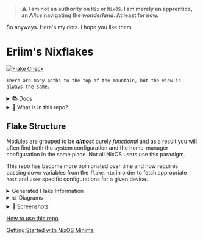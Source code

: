 > :warning: **I am not an authority on `Nix` or `NixOS`. I am merely an apprentice, an *Alice* navigating the *wonderland*. At least for now.**

So anyways. Here's my dots. I hope you like them.


# Eriim's Nixflakes

[![Flake Check](https://github.com/erictossell/nixflakes/actions/workflows/flake_check.yml/badge.svg)](https://github.com/erictossell/nixflakes/actions/workflows/flake_check.yml)

```
There are many paths to the top of the mountain, but the view is always the same.
```

<details>
<summary> 📚 Docs </summary>

[Why Nix and NixOS](docs/why-nix.md)

[Getting Started with NixOS Minimal](docs/minimal-install.md)

[How to use this repo](docs/usage.md)

[NixOS as a Hypervisor](docs/hypervisor.md)

[Keybindings Implemented by this Configuration](docs/keybinds.md) 

If you have questions you are welcome to send them in the form of an [issue](https://github.com/erictossell/nixflakes/issues/new) or reach me at any of my other points of contact available on my [GitHub Profile](https://github.com/erictossell) - I make no guarantees but I'm happy to do my best.

</details>

<details>
<summary>📁 What is in this repo?</summary>

1. A [modular](https://github.com/erictossell/nixflakes/blob/main/docs/screens/FlakeStructure9.png) (opinionated) Configuration Structure

2. Flake templates - Quickly grab this configuration and make it your own with:

```nix
nix flake new -t github:erictossell/nixflakes ./<your-repo-name-here>
```

3. An interactive build script for adding new [`hosts`](https://github.com/erictossell/nixflakes/tree/main/hosts)/[`users`](https://github.com/erictossell/nixflakes/tree/main/users) at [`sh/build.sh`](https://github.com/erictossell/nixflakes/blob/main/sh/build.sh)

4. [`eriixvim`](https://github.com/erictossell/eriixvim) - a fully reproducible neovim configuration built with [`nixvim`](https://github.com/nix-community/nixvim).

Try it out with:

```nix
nix run github:erictossell/eriixvim
```

5. A simple example of a custom built `rust` package: [`russh`](https://github.com/erictossell/russh). 

The highlight being how simple it is to package any application with `flakes` and import them into a `configuration` and ***not*** my `rust` code.

6. Semi up-to-date diagrams of the [structure](https://github.com/erictossell/nixflakes/blob/main/docs/screens/FlakeStructure9.png) of this flake and the [configurations](https://github.com/erictossell/nixflakes/blob/main/docs/screens/FlakeProfiles9.png) managed by [me](https://github.com/erictossell).

7. `nix flake show github:erictossell/nixflakes` 

```nix
github:erictossell/nixflakes/bbca96ce85416b025d652d752c87d3816b2bf8ad
├───devShells
│   └───x86_64-linux
│       └───default: development environment 'nix-shell'
├───formatter
│   └───x86_64-linux: package 'nixpkgs-fmt-1.3.0'
├───nixosConfigurations
│   ├───ambiens: NixOS configuration
│   ├───live-image: NixOS configuration
│   ├───principium: NixOS configuration
│   ├───sisyphus: NixOS configuration
│   ├───virtualis: NixOS configuration
│   └───winix: NixOS configuration
└───templates
    └───default: template: The default template for Eriim's nixflakes.
```

8. [Nix CI/CD with Github Actions](https://github.com/erictossell/nixflakes/blob/main/.github/workflows/flake_check.yml) - Built with: [Cachix - Install Nix](https://github.com/cachix/install-nix-action), [Determiniate Systems - Flake Check](https://github.com/DeterminateSystems/flake-checker-action), [stefanzweifel - Commit Action](https://github.com/stefanzweifel/git-auto-commit-action), [statix](https://github.com/nerdypepper/statix), [nixpkgs-fmt](https://github.com/nix-community/nixpkgs-fmt)

</details>

## Flake Structure
Modules are grouped to be ***almost*** purely *functional* and as a result you will often find both the system configuration and the home-manager configuration in the same place. Not all NixOS users use this paradigm.

This repo has become more opinionated over time and now requires passing down variables from the `flake.nix` in order to fetch appropriate `host` and `user` specific configurations for a given device.

<details>
<summary> Generated Flake Information </summary>



### Flake Info

```nix
Resolved URL:  git+file:///home/runner/work/nixflakes/nixflakes?shallow=1
Locked URL:    git+file:///home/runner/work/nixflakes/nixflakes?ref=c485b07f581b9ada3e532ce4254422f41933fbed&rev=c485b07f581b9ada3e532ce4254422f41933fbed&shallow=1
Description:   Eriim's machine specific configuration flake.
Path:          /nix/store/b3dykiivxsg1kxqzwg88dgvqj1k7sfc3-source
Revision:      c485b07f581b9ada3e532ce4254422f41933fbed
Last modified: 2024-02-22 18:50:43
Inputs:
├───NixOS-WSL: github:nix-community/NixOS-WSL/e6bbc01a35626b8db741bcbc0af807379d372218
│   ├───flake-compat: github:edolstra/flake-compat/0f9255e01c2351cc7d116c072cb317785dd33b33
│   ├───flake-utils: github:numtide/flake-utils/1ef2e671c3b0c19053962c07dbda38332dcebf26
│   │   └───systems: github:nix-systems/default/da67096a3b9bf56a91d16901293e51ba5b49a27e
│   └───nixpkgs follows input 'nixpkgs'
├───agenix: github:ryantm/agenix/8cb01a0e717311680e0cbca06a76cbceba6f3ed6
│   ├───darwin follows input ''
│   ├───home-manager: github:nix-community/home-manager/3bfaacf46133c037bb356193bd2f1765d9dc82c1
│   │   └───nixpkgs follows input 'agenix/nixpkgs'
│   ├───nixpkgs follows input 'nixpkgs'
│   └───systems: github:nix-systems/default/da67096a3b9bf56a91d16901293e51ba5b49a27e
├───eriixpkgs: github:erictossell/eriixpkgs/e9194204357e208189a23c97f310b4a70fa38312
│   ├───eriixvim: github:erictossell/eriixvim/8dbca309002a2336912eadc1164c6db9c393e456
│   │   ├───flake-parts: github:hercules-ci/flake-parts/b253292d9c0a5ead9bc98c4e9a26c6312e27d69f
│   │   │   └───nixpkgs-lib: github:NixOS/nixpkgs/97b17f32362e475016f942bbdfda4a4a72a8a652?dir=lib
│   │   ├───nixpkgs: github:nixos/nixpkgs/f9d39fb9aff0efee4a3d5f4a6d7c17701d38a1d8
│   │   └───nixvim: github:nix-community/nixvim/183eac72a9f0ae0032239510d89dbc474b180d33
│   │       ├───flake-parts: github:hercules-ci/flake-parts/b253292d9c0a5ead9bc98c4e9a26c6312e27d69f
│   │       │   └───nixpkgs-lib follows input 'eriixpkgs/eriixvim/nixvim/nixpkgs'
│   │       ├───home-manager: github:nix-community/home-manager/5b9156fa9a8b8beba917b8f9adbfd27bf63e16af
│   │       │   └───nixpkgs follows input 'eriixpkgs/eriixvim/nixvim/nixpkgs'
│   │       ├───nix-darwin: github:lnl7/nix-darwin/bdbae6ecff8fcc322bf6b9053c0b984912378af7
│   │       │   └───nixpkgs follows input 'eriixpkgs/eriixvim/nixvim/nixpkgs'
│   │       ├───nixpkgs: github:NixOS/nixpkgs/f8e2ebd66d097614d51a56a755450d4ae1632df1
│   │       └───pre-commit-hooks: github:cachix/pre-commit-hooks.nix/0db2e67ee49910adfa13010e7f012149660af7f0
│   │           ├───flake-compat: github:edolstra/flake-compat/0f9255e01c2351cc7d116c072cb317785dd33b33
│   │           ├───flake-utils: github:numtide/flake-utils/4022d587cbbfd70fe950c1e2083a02621806a725
│   │           │   └───systems: github:nix-systems/default/da67096a3b9bf56a91d16901293e51ba5b49a27e
│   │           ├───gitignore: github:hercules-ci/gitignore.nix/43e1aa1308018f37118e34d3a9cb4f5e75dc11d5
│   │           │   └───nixpkgs follows input 'eriixpkgs/eriixvim/nixvim/pre-commit-hooks/nixpkgs'
│   │           ├───nixpkgs follows input 'eriixpkgs/eriixvim/nixvim/nixpkgs'
│   │           └───nixpkgs-stable follows input 'eriixpkgs/eriixvim/nixvim/nixpkgs'
│   ├───flake-utils: github:numtide/flake-utils/1ef2e671c3b0c19053962c07dbda38332dcebf26
│   │   └───systems: github:nix-systems/default/da67096a3b9bf56a91d16901293e51ba5b49a27e
│   ├───go-time: github:erictossell/go-time/d2e5a8c286fde94478e16a597bc78b6954e3b9a8
│   │   └───nixpkgs: github:NixOS/nixpkgs/c3e128f3c0ecc1fb04aef9f72b3dcc2f6cecf370
│   ├───homepage-nix: github:erictossell/homepage-nix/7895b342647955e8572363bbbfb331d15255dd48
│   │   ├───naersk: github:nix-community/naersk/aeb58d5e8faead8980a807c840232697982d47b9
│   │   │   └───nixpkgs: github:NixOS/nixpkgs/e5d1c87f5813afde2dda384ac807c57a105721cc
│   │   ├───nixpkgs: github:NixOS/nixpkgs/e5d1c87f5813afde2dda384ac807c57a105721cc
│   │   └───utils: github:numtide/flake-utils/1ef2e671c3b0c19053962c07dbda38332dcebf26
│   │       └───systems: github:nix-systems/default/da67096a3b9bf56a91d16901293e51ba5b49a27e
│   ├───nixpkgs follows input 'nixpkgs'
│   ├───readme-py: github:erictossell/readme-py/13abe670abb22d266761d383eed42898c5ec6a11
│   │   ├───flake-utils: github:numtide/flake-utils/1ef2e671c3b0c19053962c07dbda38332dcebf26
│   │   │   └───systems: github:nix-systems/default/da67096a3b9bf56a91d16901293e51ba5b49a27e
│   │   ├───nixpkgs: github:NixOS/nixpkgs/5863c27340ba4de8f83e7e3c023b9599c3cb3c80
│   │   └───poetry2nix: github:nix-community/poetry2nix/403d923ea8e2e6cedce3a0f04a9394c4244cb806
│   │       ├───flake-utils: github:numtide/flake-utils/ff7b65b44d01cf9ba6a71320833626af21126384
│   │       │   └───systems: github:nix-systems/default/da67096a3b9bf56a91d16901293e51ba5b49a27e
│   │       ├───nix-github-actions: github:nix-community/nix-github-actions/4bb5e752616262457bc7ca5882192a564c0472d2
│   │       │   └───nixpkgs follows input 'eriixpkgs/readme-py/poetry2nix/nixpkgs'
│   │       ├───nixpkgs follows input 'eriixpkgs/readme-py/nixpkgs'
│   │       ├───systems: github:nix-systems/default/da67096a3b9bf56a91d16901293e51ba5b49a27e
│   │       └───treefmt-nix: github:numtide/treefmt-nix/e82f32aa7f06bbbd56d7b12186d555223dc399d1
│   │           └───nixpkgs follows input 'eriixpkgs/readme-py/poetry2nix/nixpkgs'
│   └───russh: github:erictossell/russh/948dfb643c24c0f029d9917c0fd665b97ade3926
│       ├───naersk: github:nix-community/naersk/aeb58d5e8faead8980a807c840232697982d47b9
│       │   └───nixpkgs: github:NixOS/nixpkgs/e5d1c87f5813afde2dda384ac807c57a105721cc
│       ├───nixpkgs: github:NixOS/nixpkgs/e5d1c87f5813afde2dda384ac807c57a105721cc
│       └───utils: github:numtide/flake-utils/1ef2e671c3b0c19053962c07dbda38332dcebf26
│           └───systems: github:nix-systems/default/da67096a3b9bf56a91d16901293e51ba5b49a27e
├───home-manager: github:nix-community/home-manager/517601b37c6d495274454f63c5a483c8e3ca6be1
│   └───nixpkgs follows input 'nixpkgs'
├───hyprland: github:hyprwm/hyprland/13d985489788fa5349b3457d6eb1c19bad8f37e9
│   ├───hyprland-protocols: github:hyprwm/hyprland-protocols/0c2ce70625cb30aef199cb388f99e19a61a6ce03
│   │   ├───nixpkgs follows input 'hyprland/nixpkgs'
│   │   └───systems follows input 'hyprland/systems'
│   ├───hyprlang: github:hyprwm/hyprlang/aeb3e012adc7b3235335c540b214b82267c2b983
│   │   └───nixpkgs follows input 'hyprland/nixpkgs'
│   ├───nixpkgs: github:NixOS/nixpkgs/d934204a0f8d9198e1e4515dd6fec76a139c87f0
│   ├───systems: github:nix-systems/default-linux/31732fcf5e8fea42e59c2488ad31a0e651500f68
│   ├───wlroots: gitlab:wlroots/wlroots/00b869c1a96f300a8f25da95d624524895e0ddf2
│   └───xdph: github:hyprwm/xdg-desktop-portal-hyprland/c06fd88b3da492b8f9067be021b9184f7012b5a8
│       ├───hyprland-protocols follows input 'hyprland/hyprland-protocols'
│       ├───hyprlang: github:hyprwm/hyprlang/6624f2bb66d4d27975766e81f77174adbe58ec97
│       │   └───nixpkgs follows input 'hyprland/xdph/nixpkgs'
│       ├───nixpkgs follows input 'hyprland/nixpkgs'
│       └───systems follows input 'hyprland/systems'
├───hyprlock: github:hyprwm/hyprlock/7b15d34f0af9b1c8ef49279827eee47e4dca9afa
│   ├───hyprlang: github:hyprwm/hyprlang/11d5ccda071c153dfdc18ef65338956a51cef96a
│   │   └───nixpkgs follows input 'hyprlock/nixpkgs'
│   └───nixpkgs follows input 'nixpkgs'
├───hyprpicker: github:hyprwm/hyprpicker/2ef703474fb96e97e03e66e8820f213359f29382
│   └───nixpkgs follows input 'nixpkgs'
└───nixpkgs: github:NixOS/nixpkgs/b98a4e1746acceb92c509bc496ef3d0e5ad8d4aa

```

### Flake Outputs

```nix
git+file:///home/runner/work/nixflakes/nixflakes?ref=c485b07f581b9ada3e532ce4254422f41933fbed&rev=c485b07f581b9ada3e532ce4254422f41933fbed&shallow=1
├───devShells
│   └───x86_64-linux
│       └───default: development environment 'nix-shell'
├───formatter
│   └───x86_64-linux: package 'nixpkgs-fmt-1.3.0'
├───nixosConfigurations
│   ├───ambiens: NixOS configuration
│   ├───live-image: NixOS configuration
│   ├───principium: NixOS configuration
│   ├───sisyphus: NixOS configuration
│   ├───virtualis: NixOS configuration
│   └───winix: NixOS configuration
└───templates
    └───default: template: The default template for Eriim's nixflakes.

```


</details>


<details>
<summary>📊 Diagrams</summary>

![Flake Structure](docs/screens/FlakeStructure10.png)

![Flake Profiles](docs/screens/FlakeProfiles10.png)

</details> 

<details>
<summary>📸 Screenshots</summary>

Current 
------
![Hyprland](docs/screens/hyprland4.png)
![Hyprland](docs/screens/hyprland5.png)

October 2023
------
![Hyprland](docs/screens/hyprland1.png)

![Hyprland1](docs/screens/hyprland2.png)

![Hyprland3](docs/screens/hyprland3.png)

</details>

[How to use this repo](docs/usage.md)

[Getting Started with NixOS Minimal](docs/minimal-install.md)

